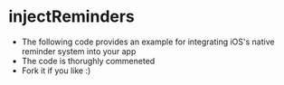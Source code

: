 # injectReminders

- The following code provides an example for integrating iOS's native reminder system into your app
- The code is thorughly commeneted 
- Fork it if you like :)
